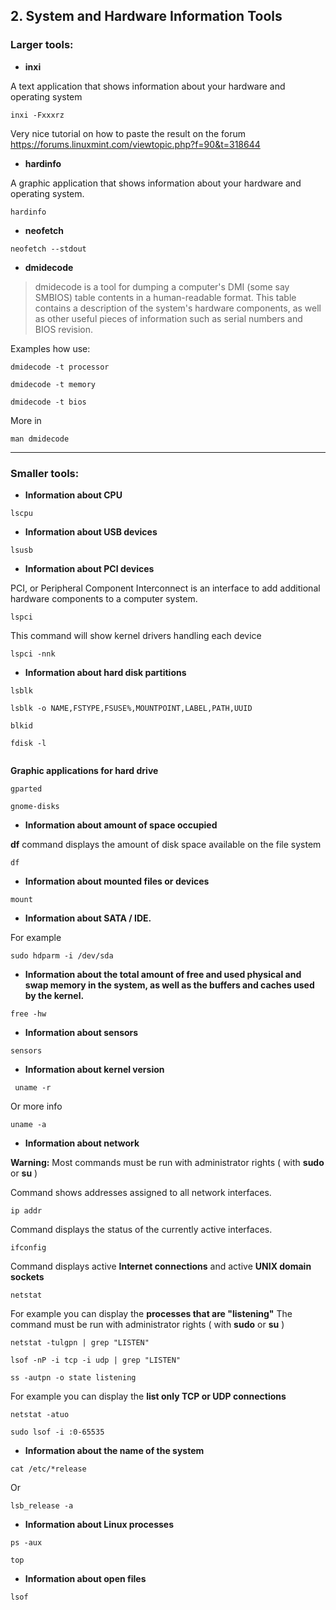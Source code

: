 

## 2. System and Hardware Information Tools

### Larger tools: 

* **inxi**

A text application that shows information about your hardware and operating system 

```
inxi -Fxxxrz
```

Very nice tutorial on how to paste the result on the forum  
<https://forums.linuxmint.com/viewtopic.php?f=90&t=318644>


*  **hardinfo**

A graphic application that shows information about your hardware and operating system. 

```
hardinfo
```

* **neofetch**

```
neofetch --stdout 
```

*  **dmidecode**

<blockquote>
       dmidecode is a tool for dumping a computer's DMI (some say SMBIOS) table contents in a human-readable format. This table contains a
       description of the system's hardware components, as well as other useful pieces of information such as serial numbers and BIOS  revision. 
</blockquote>

Examples how use:  


```
dmidecode -t processor
```

```
dmidecode -t memory
```

```
dmidecode -t bios
```

More in 
```
man dmidecode
```


----

### Smaller tools: 



*  **Information about CPU**

```
lscpu
```

* **Information about USB devices**

```
lsusb
```

* **Information about PCI devices**

PCI, or Peripheral Component Interconnect is an interface to add additional hardware components to a computer system.

```
lspci
```

This command will show kernel drivers handling each device
```
lspci -nnk
```

* **Information about hard disk partitions**

```
lsblk
```

```
lsblk -o NAME,FSTYPE,FSUSE%,MOUNTPOINT,LABEL,PATH,UUID
```

```
blkid
```

```
fdisk -l
```

```
```

**Graphic applications for hard drive**

```
gparted
```

```
gnome-disks
```

* **Information about amount of space occupied**

 **df** command displays the amount of disk space available on the file system

```
df
```

* **Information about mounted files or devices**

```
mount
```

* **Information about SATA / IDE.**

For example
```
sudo hdparm -i /dev/sda
```

* **Information about the total amount of free and used physical and swap memory in the system, as well as the buffers and caches used by the kernel.**

```
free -hw
```

* **Information about sensors**
```
sensors
```

* **Information about kernel version**

```
 uname -r
```

Or more info
```
uname -a
```

* **Information about network**

**Warning:**
Most commands must be run with administrator rights ( with **sudo** or **su** )


Command shows addresses assigned to all network interfaces.
```
ip addr
```

Command displays the status of the currently active interfaces.
```
ifconfig
```

Command displays active **Internet connections** and active **UNIX domain sockets**
```
netstat
```

For example you can display the **processes that are "listening"**
The command must be run with administrator rights ( with **sudo** or **su** )
```
netstat -tulgpn | grep "LISTEN"
```
```
lsof -nP -i tcp -i udp | grep "LISTEN"
```
```
ss -autpn -o state listening
```

For example you can display the **list only TCP or UDP connections**
```
netstat -atuo
```

```
sudo lsof -i :0-65535
```

* **Information about the name of the system**

```
cat /etc/*release
```
Or
```
lsb_release -a
```

* **Information about Linux processes**

```
ps -aux
```

```
top
```

* **Information about open files**

```
lsof
```

